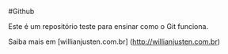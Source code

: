 #Github


Este é um repositório teste para ensinar como o Git funciona.

Saiba mais em [willianjusten.com.br] (http://willianjusten.com.br)
